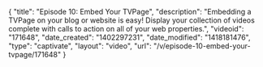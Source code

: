 {
    "title": "Episode 10: Embed Your TVPage",
    "description": "Embedding a TVPage on your blog or website is easy! Display your collection of videos complete with calls to action on all of your web properties.",
    "videoid": "171648",
    "date_created": "1402297231",
    "date_modified": "1418181476",
    "type": "captivate",
    "layout": "video",
    "url": "\/v\/episode-10-embed-your-tvpage\/171648"
}